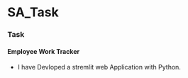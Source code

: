 # SA_Task

### Task
#### Employee Work Tracker 
- I have Devloped a  stremlit web Application with Python.
